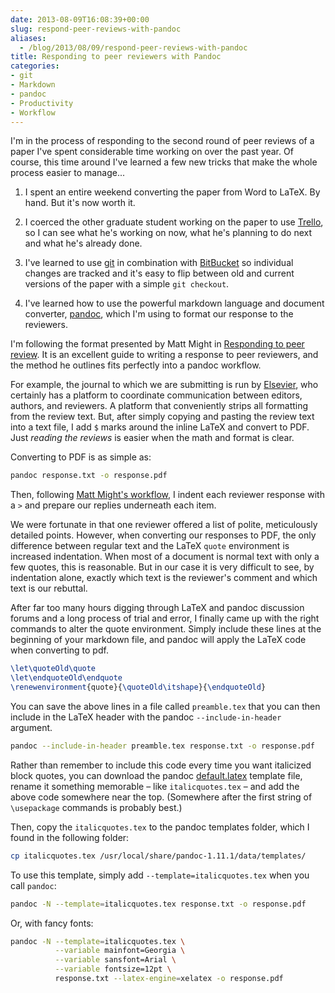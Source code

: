 ```yaml
---
date: 2013-08-09T16:08:39+00:00
slug: respond-peer-reviews-with-pandoc
aliases:
  - /blog/2013/08/09/respond-peer-reviews-with-pandoc
title: Responding to peer reviewers with Pandoc
categories:
- git
- Markdown
- pandoc
- Productivity
- Workflow
---
```


I'm in the process of responding to the second round of peer reviews of a paper I've spent considerable time working on over the past year. Of course, this time around I've learned a few new tricks that make the whole process easier to manage...

1. I spent an entire weekend converting the paper from Word to LaTeX. By hand. But it's now worth it.

2. I coerced the other graduate student working on the paper to use [Trello](http://trello.com), so I can see what he's working on now, what he's planning to do next and what he's already done.

3. I've learned to use [git](http://git-scm.com/) in combination with [BitBucket](http://bitbucket.org) so individual changes are tracked and it's easy to flip between old and current versions of the paper with a simple `git checkout`.

4. I've learned how to use the powerful markdown language and document converter, [pandoc](http://johnmacfarlane.net/pandoc/), which I'm using to format our response to the reviewers.

I'm following the format presented by Matt Might in [Responding to peer review](http://matt.might.net/articles/peer-review-rebuttals/). It is an excellent guide to writing a response to peer reviewers, and the method he outlines fits perfectly into a pandoc workflow.

For example, the journal to which we are submitting is run by [Elsevier](http://www.elsevier.com/), who certainly has a platform to coordinate communication between editors, authors, and reviewers. A platform that conveniently strips all formatting from the review text. But, after simply copying and pasting the review text into a text file, I add `$` marks around the inline LaTeX and convert to PDF. Just _reading the reviews_ is easier when the math and format is clear.

Converting to PDF is as simple as:

```bash
pandoc response.txt -o response.pdf
```

Then, following [Matt Might's workflow](http://matt.might.net/articles/peer-review-rebuttals/), I indent each reviewer response with a `>` and prepare our replies underneath each item.

We were fortunate in that one reviewer offered a list of polite, meticulously detailed points. However, when converting our responses to PDF, the only difference between regular text and the LaTeX `quote` environment is increased indentation. When most of a document is normal text with only a few quotes, this is reasonable. But in our case it is very difficult to see, by indentation alone, exactly which text is the reviewer's comment and which text is our rebuttal.

After far too many hours digging through LaTeX and pandoc discussion forums and a long process of trial and error, I finally came up with the right commands to alter the quote environment. Simply include these lines at the beginning of your markdown file, and pandoc will apply the LaTeX code when converting to pdf.


```latex
\let\quoteOld\quote
\let\endquoteOld\endquote
\renewenvironment{quote}{\quoteOld\itshape}{\endquoteOld}
```

You can save the above lines in a file called `preamble.tex` that you can then include in the LaTeX header with the pandoc `--include-in-header` argument.

```bash
pandoc --include-in-header preamble.tex response.txt -o response.pdf
```

Rather than remember to include this code every time you want italicized block quotes, you can download the pandoc [default.latex](https://github.com/jgm/pandoc-templates/blob/master/default.latex) template file, rename it something memorable – like `italicquotes.tex` – and add the above code somewhere near the top. (Somewhere after the first string of `\usepackage` commands is probably best.)

Then, copy the `italicquotes.tex` to the pandoc templates folder, which I found in the following folder:

```bash
cp italicquotes.tex /usr/local/share/pandoc-1.11.1/data/templates/
```

To use this template, simply add `--template=italicquotes.tex` when you call `pandoc`:

```bash
pandoc -N --template=italicquotes.tex response.txt -o response.pdf
```

Or, with fancy fonts:

```bash
pandoc -N --template=italicquotes.tex \
          --variable mainfont=Georgia \
          --variable sansfont=Arial \
          --variable fontsize=12pt \
          response.txt --latex-engine=xelatex -o response.pdf
```
